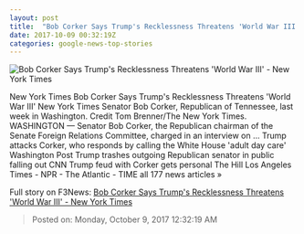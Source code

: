 ```yaml
---
layout: post
title:  "Bob Corker Says Trump's Recklessness Threatens 'World War III' - New York Times"
date: 2017-10-09 00:32:19Z
categories: google-news-top-stories
---
```


![Bob Corker Says Trump's Recklessness Threatens 'World War III' - New York Times](https://static01.nyt.com/images/2017/10/08/us/politics/09dc-corker2/09dc-corker2-facebookJumbo.jpg)

New York Times Bob Corker Says Trump's Recklessness Threatens 'World War III' New York Times Senator Bob Corker, Republican of Tennessee, last week in Washington. Credit Tom Brenner/The New York Times. WASHINGTON — Senator Bob Corker, the Republican chairman of the Senate Foreign Relations Committee, charged in an interview on ... Trump attacks Corker, who responds by calling the White House 'adult day care' Washington Post Trump trashes outgoing Republican senator in public falling out CNN Trump feud with Corker gets personal The Hill Los Angeles Times - NPR - The Atlantic - TIME all 177 news articles »


Full story on F3News: [Bob Corker Says Trump's Recklessness Threatens 'World War III' - New York Times](http://www.f3nws.com/n/HfzBuG)

> Posted on: Monday, October 9, 2017 12:32:19 AM
